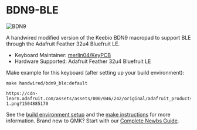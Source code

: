# BDN9-BLE

![BDN9](https://cdn.shopify.com/s/files/1/1851/5125/products/image_bd8d9423-950e-4aad-bea5-665d896f879a_530x@2x.jpg?v=1547909493)

A handwired modified version of the Keebio BDN9 macropad to support BLE through the Adafruit Feather 32u4 Bluefruit LE.

* Keyboard Maintainer: [merlin04/KeyPCB](https://github.com/merlin04)
* Hardware Supported: Adafruit Feather 32u4 Bluefruit LE

Make example for this keyboard (after setting up your build environment):

    make handwired/bdn9_ble:default
    
    https://cdn-learn.adafruit.com/assets/assets/000/046/242/original/adafruit_products_Feather_32u4_Bluefruit_v2.3-1.png?1504885170

See the [build environment setup](https://docs.qmk.fm/#/getting_started_build_tools) and the [make instructions](https://docs.qmk.fm/#/getting_started_make_guide) for more information. Brand new to QMK? Start with our [Complete Newbs Guide](https://docs.qmk.fm/#/newbs).
